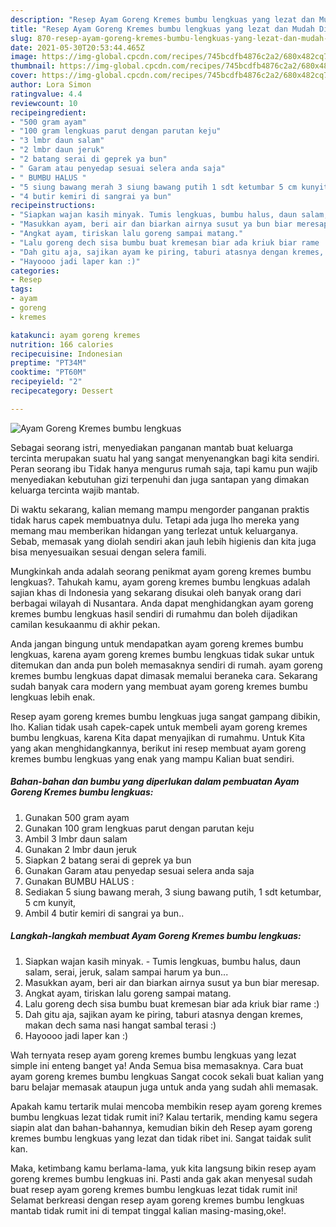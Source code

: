 ```yaml
---
description: "Resep Ayam Goreng Kremes bumbu lengkuas yang lezat dan Mudah Dibuat"
title: "Resep Ayam Goreng Kremes bumbu lengkuas yang lezat dan Mudah Dibuat"
slug: 870-resep-ayam-goreng-kremes-bumbu-lengkuas-yang-lezat-dan-mudah-dibuat
date: 2021-05-30T20:53:44.465Z
image: https://img-global.cpcdn.com/recipes/745bcdfb4876c2a2/680x482cq70/ayam-goreng-kremes-bumbu-lengkuas-foto-resep-utama.jpg
thumbnail: https://img-global.cpcdn.com/recipes/745bcdfb4876c2a2/680x482cq70/ayam-goreng-kremes-bumbu-lengkuas-foto-resep-utama.jpg
cover: https://img-global.cpcdn.com/recipes/745bcdfb4876c2a2/680x482cq70/ayam-goreng-kremes-bumbu-lengkuas-foto-resep-utama.jpg
author: Lora Simon
ratingvalue: 4.4
reviewcount: 10
recipeingredient:
- "500 gram ayam"
- "100 gram lengkuas parut dengan parutan keju"
- "3 lmbr daun salam"
- "2 lmbr daun jeruk"
- "2 batang serai di geprek ya bun"
- " Garam atau penyedap sesuai selera anda saja"
- " BUMBU HALUS "
- "5 siung bawang merah 3 siung bawang putih 1 sdt ketumbar 5 cm kunyit"
- "4 butir kemiri di sangrai ya bun"
recipeinstructions:
- "Siapkan wajan kasih minyak. Tumis lengkuas, bumbu halus, daun salam, serai, jeruk, salam sampai harum ya bun..."
- "Masukkan ayam, beri air dan biarkan airnya susut ya bun biar meresap."
- "Angkat ayam, tiriskan lalu goreng sampai matang."
- "Lalu goreng dech sisa bumbu buat kremesan biar ada kriuk biar rame :)"
- "Dah gitu aja, sajikan ayam ke piring, taburi atasnya dengan kremes, makan dech sama nasi hangat sambal terasi :)"
- "Hayoooo jadi laper kan :)"
categories:
- Resep
tags:
- ayam
- goreng
- kremes

katakunci: ayam goreng kremes 
nutrition: 166 calories
recipecuisine: Indonesian
preptime: "PT34M"
cooktime: "PT60M"
recipeyield: "2"
recipecategory: Dessert

---
```



![Ayam Goreng Kremes bumbu lengkuas](https://img-global.cpcdn.com/recipes/745bcdfb4876c2a2/680x482cq70/ayam-goreng-kremes-bumbu-lengkuas-foto-resep-utama.jpg)

Sebagai seorang istri, menyediakan panganan mantab buat keluarga tercinta merupakan suatu hal yang sangat menyenangkan bagi kita sendiri. Peran seorang ibu Tidak hanya mengurus rumah saja, tapi kamu pun wajib menyediakan kebutuhan gizi terpenuhi dan juga santapan yang dimakan keluarga tercinta wajib mantab.

Di waktu  sekarang, kalian memang mampu mengorder panganan praktis tidak harus capek membuatnya dulu. Tetapi ada juga lho mereka yang memang mau memberikan hidangan yang terlezat untuk keluarganya. Sebab, memasak yang diolah sendiri akan jauh lebih higienis dan kita juga bisa menyesuaikan sesuai dengan selera famili. 



Mungkinkah anda adalah seorang penikmat ayam goreng kremes bumbu lengkuas?. Tahukah kamu, ayam goreng kremes bumbu lengkuas adalah sajian khas di Indonesia yang sekarang disukai oleh banyak orang dari berbagai wilayah di Nusantara. Anda dapat menghidangkan ayam goreng kremes bumbu lengkuas hasil sendiri di rumahmu dan boleh dijadikan camilan kesukaanmu di akhir pekan.

Anda jangan bingung untuk mendapatkan ayam goreng kremes bumbu lengkuas, karena ayam goreng kremes bumbu lengkuas tidak sukar untuk ditemukan dan anda pun boleh memasaknya sendiri di rumah. ayam goreng kremes bumbu lengkuas dapat dimasak memalui beraneka cara. Sekarang sudah banyak cara modern yang membuat ayam goreng kremes bumbu lengkuas lebih enak.

Resep ayam goreng kremes bumbu lengkuas juga sangat gampang dibikin, lho. Kalian tidak usah capek-capek untuk membeli ayam goreng kremes bumbu lengkuas, karena Kita dapat menyajikan di rumahmu. Untuk Kita yang akan menghidangkannya, berikut ini resep membuat ayam goreng kremes bumbu lengkuas yang enak yang mampu Kalian buat sendiri.

<!--inarticleads1-->

##### Bahan-bahan dan bumbu yang diperlukan dalam pembuatan Ayam Goreng Kremes bumbu lengkuas:

1. Gunakan 500 gram ayam
1. Gunakan 100 gram lengkuas parut dengan parutan keju
1. Ambil 3 lmbr daun salam
1. Gunakan 2 lmbr daun jeruk
1. Siapkan 2 batang serai di geprek ya bun
1. Gunakan  Garam atau penyedap sesuai selera anda saja
1. Gunakan  BUMBU HALUS :
1. Sediakan 5 siung bawang merah, 3 siung bawang putih, 1 sdt ketumbar, 5 cm kunyit,
1. Ambil 4 butir kemiri di sangrai ya bun..




<!--inarticleads2-->

##### Langkah-langkah membuat Ayam Goreng Kremes bumbu lengkuas:

1. Siapkan wajan kasih minyak. - Tumis lengkuas, bumbu halus, daun salam, serai, jeruk, salam sampai harum ya bun...
1. Masukkan ayam, beri air dan biarkan airnya susut ya bun biar meresap.
1. Angkat ayam, tiriskan lalu goreng sampai matang.
1. Lalu goreng dech sisa bumbu buat kremesan biar ada kriuk biar rame :)
1. Dah gitu aja, sajikan ayam ke piring, taburi atasnya dengan kremes, makan dech sama nasi hangat sambal terasi :)
1. Hayoooo jadi laper kan :)




Wah ternyata resep ayam goreng kremes bumbu lengkuas yang lezat simple ini enteng banget ya! Anda Semua bisa memasaknya. Cara buat ayam goreng kremes bumbu lengkuas Sangat cocok sekali buat kalian yang baru belajar memasak ataupun juga untuk anda yang sudah ahli memasak.

Apakah kamu tertarik mulai mencoba membikin resep ayam goreng kremes bumbu lengkuas lezat tidak rumit ini? Kalau tertarik, mending kamu segera siapin alat dan bahan-bahannya, kemudian bikin deh Resep ayam goreng kremes bumbu lengkuas yang lezat dan tidak ribet ini. Sangat taidak sulit kan. 

Maka, ketimbang kamu berlama-lama, yuk kita langsung bikin resep ayam goreng kremes bumbu lengkuas ini. Pasti anda gak akan menyesal sudah buat resep ayam goreng kremes bumbu lengkuas lezat tidak rumit ini! Selamat berkreasi dengan resep ayam goreng kremes bumbu lengkuas mantab tidak rumit ini di tempat tinggal kalian masing-masing,oke!.

